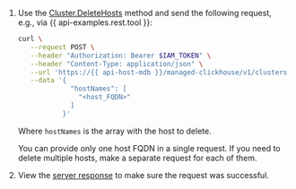 1. Use the [Cluster.DeleteHosts](../../../../managed-clickhouse/api-ref/Cluster/deleteHosts.md) method and send the following request, e.g., via {{ api-examples.rest.tool }}:

    ```bash
    curl \
       --request POST \
       --header "Authorization: Bearer $IAM_TOKEN" \
       --header "Content-Type: application/json" \
       --url 'https://{{ api-host-mdb }}/managed-clickhouse/v1/clusters/<cluster_ID>/hosts:batchDelete' \
       --data '{
                 "hostNames": [
                   "<host_FQDN>"
                 ]
               }'
    ```

    Where `hostNames` is the array with the host to delete.

    You can provide only one host FQDN in a single request. If you need to delete multiple hosts, make a separate request for each of them.

1. View the [server response](../../../../managed-clickhouse/api-ref/Cluster/deleteHosts.md#yandex.cloud.operation.Operation) to make sure the request was successful.

